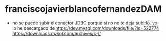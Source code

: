 # franciscojavierblancofernandezDAM

 - no se puede subir el conector JDBC porque si no no te deja subirlo.
   yo lo he descargado de https://dev.mysql.com/downloads/file/?id=522774
   https://downloads.mysql.com/archives/c-j/
